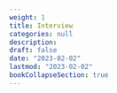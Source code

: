 ```yaml
---
weight: 1
title: Interview
categories: null
description: 
draft: false
date: "2023-02-02"
lastmod: "2023-02-02"
bookCollapseSection: true
---
```


